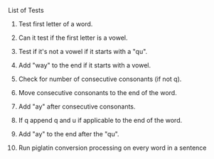 List of Tests

1. Test first letter of a word.

2. Can it test if the first letter is a vowel.

3. Test if it's not a vowel if it starts with a "qu".

4. Add "way" to the end if it starts with a vowel.

5. Check for number of consecutive consonants (if not q).

6. Move consecutive consonants to the end of the word.

7. Add "ay" after consecutive consonants.

8. If q append q and u if applicable to the end of the word.

9. Add "ay" to the end after the "qu".

10. Run piglatin conversion processing on every word in a sentence




